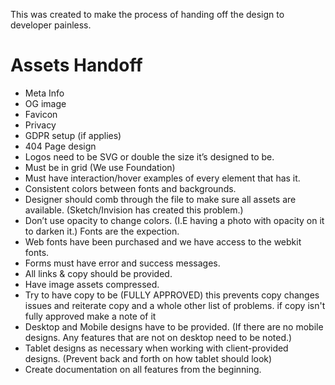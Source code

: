 This was created to make the process of handing off the design to developer painless.

# Assets Handoff
- Meta Info
- OG image
- Favicon
- Privacy
- GDPR setup (if applies)
- 404 Page design
- Logos need to be SVG or double the size it’s designed to be.
- Must be in grid (We use Foundation)
- Must have interaction/hover examples of every element that has it.
- Consistent colors between fonts and backgrounds.
- Designer should comb through the file to make sure all assets are available. (Sketch/Invision has created this problem.)
- Don’t use opacity to change colors. (I.E having a photo with opacity on it to darken it.) Fonts are the expection.
- Web fonts have been purchased and we have access to the webkit fonts.
- Forms must have error and success messages.
- All links & copy should be provided.
- Have image assets compressed.
- Try to have copy to be (FULLY APPROVED) this prevents copy changes issues and reiterate copy and a whole other list of problems. if copy isn't fully approved make a note of it
- Desktop and Mobile designs have to be provided. (If there are no mobile designs. Any features that are not on desktop need to be noted.)
- Tablet designs as necessary when working with client-provided designs. (Prevent back and forth on how tablet should look)
- Create documentation on all features from the beginning.
